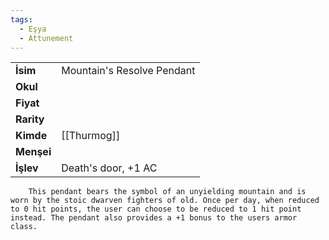 ```yaml
---
tags:
  - Eşya
  - Attunement
---  
```

  
|  |  |  
|---|---|  
| **İsim** | Mountain's Resolve Pendant|  
| **Okul** | |  
| **Fiyat** | |  
| **Rarity** | |  
| **Kimde** | [[Thurmog]]|  
| **Menşei** | |  
| **İşlev** | Death's door, +1 AC|  
  
  
```ad-note "İlave Notlar"  
	This pendant bears the symbol of an unyielding mountain and is worn by the stoic dwarven fighters of old. Once per day, when reduced to 0 hit points, the user can choose to be reduced to 1 hit point instead. The pendant also provides a +1 bonus to the users armor class.  
```